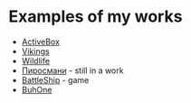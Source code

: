 # Examples of my works
* [ActiveBox](https://dariavorom.github.io/ActiveBox/)
* [Vikings](https://dariavorom.github.io/Vikings/)
* [Wildlife](https://dariavorom.github.io/wildlife/)
* [Пиросмани](https://dariavorom.github.io/Pirosmani/) - still in a work
* [BattleShip](https://dariavorom.github.io/BattleShip/) - game
* [BuhOne](https://dariavorom.github.io/BuhOne/)
